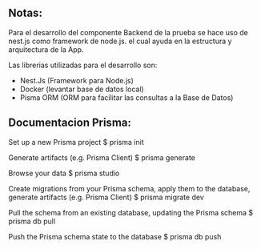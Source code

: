 ## Notas:

Para el desarrollo del componente Backend de la prueba se hace uso de nest.js como framework de node.js. el cual ayuda en la estructura y arquitectura de la App.

Las librerias utilizadas para el desarrollo son:

- Nest.Js (Framework para Node.js)
- Docker (levantar base de datos local)
- Pisma ORM (ORM para facilitar las consultas a la Base de Datos)


## Documentacion Prisma:

Set up a new Prisma project
  $ prisma init

  Generate artifacts (e.g. Prisma Client)
  $ prisma generate

  Browse your data
  $ prisma studio

  Create migrations from your Prisma schema, apply them to the database, generate artifacts (e.g. Prisma Client)
  $ prisma migrate dev

  Pull the schema from an existing database, updating the Prisma schema
  $ prisma db pull

  Push the Prisma schema state to the database
  $ prisma db push

